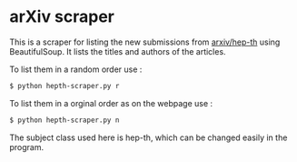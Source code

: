 # arXiv scraper

This is a scraper for listing the new submissions from [arxiv/hep-th](https://arxiv.org/list/hep-th/new) using BeautifulSoup. It lists the titles and authors of the articles.

To list them in a random order use :
```sh
$ python hepth-scraper.py r
```
To list them in a orginal order as on the webpage use :
```sh
$ python hepth-scraper.py n
```

The subject class used here is hep-th, which can be changed easily in the program. 

